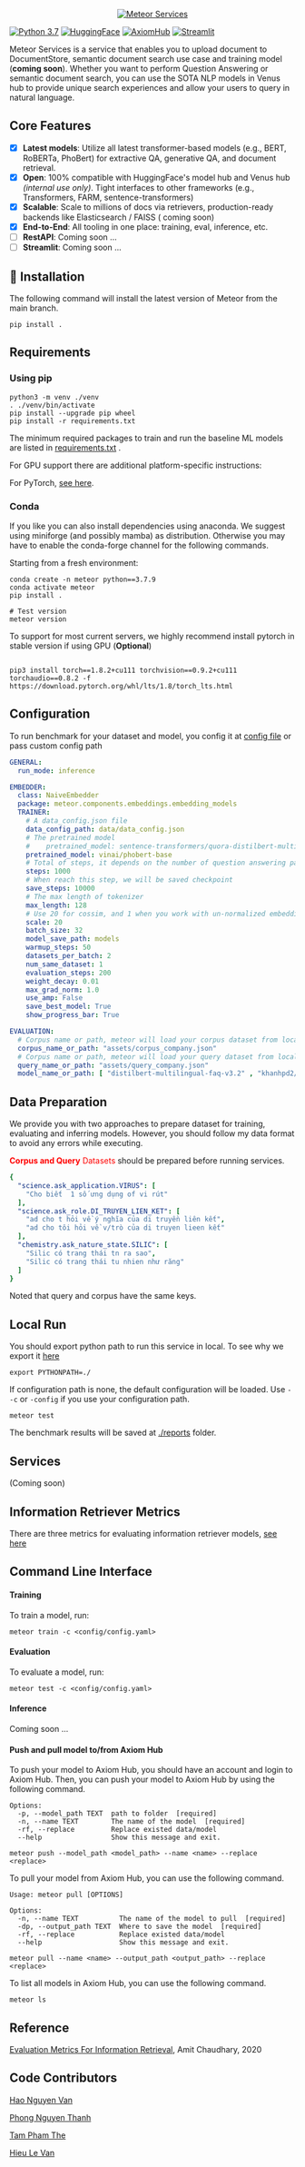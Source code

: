 <p align="center">
  <a href="https://gitlab.ftech.ai/nlp/va/knowledge-retrieval"><img src="./images/Meteor.svg" alt="Meteor Services"></a>
</p>

<p>

[![Python 3.7](https://img.shields.io/badge/python-3.7-blue.svg)](https://www.python.org/downloads/release/python-390/)
[![HuggingFace](https://img.shields.io/badge/%F0%9F%A4%97-Models%20on%20Hub-yellow)](https://huggingface.co/models?filter=keytotext)
[![AxiomHub](https://img.shields.io/badge/Axiom-Axiom%20Hub-blue)](https://axiom.dev.ftech.ai/ui/home)
[![Streamlit](https://img.shields.io/badge/Streamlit-Demo-ff69b4)](https://gitlab.ftech.ai/nlp/va/knowledge-retrieval)
</p>



Meteor Services is a service that enables you to upload document to DocumentStore, semantic document search use case and
training
model (**coming soon**).
Whether you want to perform Question Answering or semantic document search, you can use the SOTA NLP models
in Venus hub to provide unique search experiences and allow your users to query in natural language.

## Core Features

- [x] **Latest models**: Utilize all latest transformer-based models (e.g., BERT, RoBERTa, PhoBert) for extractive QA,
  generative QA, and document retrieval.
- [x] **Open**: 100% compatible with HuggingFace's model hub and Venus hub *(internal use only)*. Tight interfaces to
  other
  frameworks (e.g., Transformers, FARM, sentence-transformers)
- [x] **Scalable**: Scale to millions of docs via retrievers, production-ready backends like Elasticsearch / FAISS (
  coming
  soon)
- [x] **End-to-End**: All tooling in one place: training, eval, inference, etc.
- [ ] **RestAPI**: Coming soon ...
- [ ] **Streamlit**: Coming soon ...

## 💾 Installation

The following command will install the latest version of Meteor from the main branch.

```shell
pip install .
```

## Requirements

### Using pip

```shell
python3 -m venv ./venv 
. ./venv/bin/activate
pip install --upgrade pip wheel
pip install -r requirements.txt
```

The minimum required packages to train and run the baseline ML models are listed in [requirements.txt](requirements.txt)
.

For GPU support there are additional platform-specific instructions:

For PyTorch, [see here](https://pytorch.org/get-started/locally/).

### Conda

If you like you can also install dependencies using anaconda. We suggest using miniforge (and possibly mamba) as
distribution. Otherwise you may have to enable the conda-forge channel for the following commands.

Starting from a fresh environment:

```shell
conda create -n meteor python==3.7.9
conda activate meteor
pip install .

# Test version 
meteor version
```

To support for most current servers, we highly recommend install pytorch in stable version if using GPU (**Optional**)

```commandline

pip3 install torch==1.8.2+cu111 torchvision==0.9.2+cu111 torchaudio==0.8.2 -f https://download.pytorch.org/whl/lts/1.8/torch_lts.html
```

## Configuration

To run benchmark for your dataset and model, you config it at [config file](config/config.yaml) or pass custom config
path

```yaml
GENERAL:
  run_mode: inference

EMBEDDER:
  class: NaiveEmbedder
  package: meteor.components.embeddings.embedding_models
  TRAINER:
    # A data_config.json file
    data_config_path: data/data_config.json
    # The pretrained model
    #    pretrained_model: sentence-transformers/quora-distilbert-multilingual
    pretrained_model: vinai/phobert-base
    # Total of steps, it depends on the number of question answering pair that you have
    steps: 1000
    # When reach this step, we will be saved checkpoint
    save_steps: 10000
    # The max length of tokenizer
    max_length: 128
    # Use 20 for cossim, and 1 when you work with un-normalized embeddings with dot product
    scale: 20
    batch_size: 32
    model_save_path: models
    warmup_steps: 50
    datasets_per_batch: 2
    num_same_dataset: 1
    evaluation_steps: 200
    weight_decay: 0.01
    max_grad_norm: 1.0
    use_amp: False
    save_best_model: True
    show_progress_bar: True

EVALUATION:
  # Corpus name or path, meteor will load your corpus dataset from local or axiom hub (coming soon)
  corpus_name_or_path: "assets/corpus_company.json"
  # Corpus name or path, meteor will load your query dataset from local or axiom hub ((coming soon))
  query_name_or_path: "assets/query_company.json"
  model_name_or_path: [ "distilbert-multilingual-faq-v3.2" , "khanhpd2/sbert_phobert_large_cosine_sim", "timi-idol-paraphrase-multilingual-MiniLM-L12-v2-v.1.0.1" ]


```

## Data Preparation

We provide you with two approaches to prepare dataset for training, evaluating and inferring models. However, you should
follow my data format to avoid any errors while executing.

<span style="color:red">**Corpus and Query** Datasets</span> should be prepared before running services.

```yaml
{
  "science.ask_application.VIRUS": [
    "Cho biết  1 số ưng dụng of vi rút"
  ],
  "science.ask_role.DI_TRUYEN_LIEN_KET": [
    "ad cho t hỏi về ý nghĩa của di truyền liên kết",
    "ad cho tôi hỏi về v/trò của di truyen lieen kết"
  ],
  "chemistry.ask_nature_state.SILIC": [
    "Silic có trang thái tn ra sao",
    "Silic có trang thái tu nhien như răng"
  ]
}

```

Noted that query and corpus have the same keys.

## Local Run

You should export python path to run this service in local. To see why we export
it [here](https://www.simplilearn.com/tutorials/python-tutorial/python-path)

```commandline
export PYTHONPATH=./
```

If configuration path is none, the default configuration will be loaded. Use `--c` or `-config` if you use your
configuration path.

```shell
meteor test 
```

The benchmark results will be saved at [./reports](reports) folder.

## Services

(Coming soon)

## Information Retriever Metrics

There are three metrics for evaluating information retriever
models, [see here](https://docs.google.com/document/d/1bTPGMUd4q0591bIRb9g28X1qxcc3B5i0WdQPvegZINE/edit)

## Command Line Interface

#### Training

To train a model, run:

```shell
meteor train -c <config/config.yaml>
```

#### Evaluation

To evaluate a model, run:

```shell
meteor test -c <config/config.yaml>
```

#### Inference

Coming soon ...

#### Push and pull model to/from Axiom Hub

To push your model to Axiom Hub, you should have an account and login to Axiom Hub. Then, you can push your model to
Axiom Hub by using the following command.

```console
Options:
  -p, --model_path TEXT  path to folder  [required]
  -n, --name TEXT        The name of the model  [required]
  -rf, --replace         Replace existed data/model
  --help                 Show this message and exit.
```

```shell
meteor push --model_path <model_path> --name <name> --replace <replace>
```

To pull your model from Axiom Hub, you can use the following command.

```console
Usage: meteor pull [OPTIONS]

Options:
  -n, --name TEXT          The name of the model to pull  [required]
  -dp, --output_path TEXT  Where to save the model  [required]
  -rf, --replace           Replace existed data/model
  --help                   Show this message and exit.
```

```shell
meteor pull --name <name> --output_path <output_path> --replace <replace>
```

To list all models in Axiom Hub, you can use the following command.

```shell
meteor ls
```

## Reference

[Evaluation Metrics For Information Retrieval](https://amitness.com/2020/08/information-retrieval-evaluation/), Amit
Chaudhary, 2020

## Code Contributors

[Hao Nguyen Van](https://gitlab.ftech.ai/haonv)

[Phong Nguyen Thanh](https://gitlab.ftech.ai/phongnt)

[Tam Pham The](https://gitlab.ftech.ai/tampt)

[Hieu Le Van](https://gitlab.ftech.ai/leanhhieu231)











